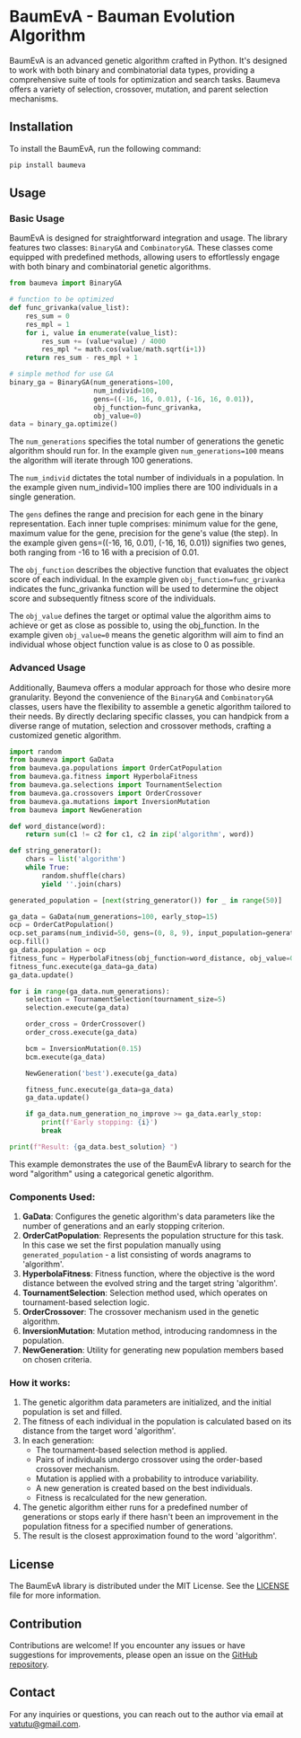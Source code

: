 # BaumEvA - Bauman Evolution Algorithm

BaumEvA is an advanced genetic algorithm crafted in Python. It's designed to work with both binary and combinatorial data types, providing a comprehensive suite of tools for optimization and search tasks. Baumeva offers a variety of selection, crossover, mutation, and parent selection mechanisms.

## Installation

To install the BaumEvA, run the following command:

```bash
pip install baumeva
```

## Usage

### Basic Usage

BaumEvA is designed for straightforward integration and usage. The library features two classes: `BinaryGA` and `CombinatoryGA`. These classes come equipped with predefined methods, allowing users to effortlessly engage with both binary and combinatorial genetic algorithms.

```python
from baumeva import BinaryGA

# function to be optimized
def func_grivanka(value_list):
    res_sum = 0
    res_mpl = 1
    for i, value in enumerate(value_list):
        res_sum += (value*value) / 4000
        res_mpl *= math.cos(value/math.sqrt(i+1))
    return res_sum - res_mpl + 1

# simple method for use GA
binary_ga = BinaryGA(num_generations=100,
                     num_individ=100,
                     gens=((-16, 16, 0.01), (-16, 16, 0.01)),
                     obj_function=func_grivanka,
                     obj_value=0)
data = binary_ga.optimize()
```

The `num_generations` specifies the total number of generations the genetic algorithm should run for. In the example given `num_generations=100` means the algorithm will iterate through 100 generations.

The `num_individ` dictates the total number of individuals in a population. In the example given num_individ=100 implies there are 100 individuals in a single generation.

The `gens` defines the range and precision for each gene in the binary representation. Each inner tuple comprises: minimum value for the gene, maximum value for the gene, precision for the gene's value (the step). In the example given gens=((-16, 16, 0.01), (-16, 16, 0.01)) signifies two genes, both ranging from -16 to 16 with a precision of 0.01.

The `obj_function` describes the objective function that evaluates the object score of each individual. In the example given `obj_function=func_grivanka` indicates the func_grivanka function will be used to determine the object score and subsequently fitness score of the individuals.

The `obj_value` defines the target or optimal value the algorithm aims to achieve or get as close as possible to, using the obj_function. In the example given `obj_value=0` means the genetic algorithm will aim to find an individual whose object function value is as close to 0 as possible.

### Advanced Usage

Additionally, Baumeva offers a modular approach for those who desire more granularity. Beyond the convenience of the `BinaryGA` and `CombinatoryGA` classes, users have the flexibility to assemble a genetic algorithm tailored to their needs. By directly declaring specific classes, you can handpick from a diverse range of mutation, selection and crossover methods, crafting a customized genetic algorithm.

```python
import random
from baumeva import GaData
from baumeva.ga.populations import OrderCatPopulation
from baumeva.ga.fitness import HyperbolaFitness
from baumeva.ga.selections import TournamentSelection
from baumeva.ga.crossovers import OrderCrossover
from baumeva.ga.mutations import InversionMutation
from baumeva import NewGeneration

def word_distance(word):
    return sum(c1 != c2 for c1, c2 in zip('algorithm', word))

def string_generator():
    chars = list('algorithm')
    while True:
        random.shuffle(chars)
        yield ''.join(chars)

generated_population = [next(string_generator()) for _ in range(50)]

ga_data = GaData(num_generations=100, early_stop=15)
ocp = OrderCatPopulation()
ocp.set_params(num_individ=50, gens=(0, 8, 9), input_population=generated_population)
ocp.fill()
ga_data.population = ocp
fitness_func = HyperbolaFitness(obj_function=word_distance, obj_value=0)
fitness_func.execute(ga_data=ga_data)
ga_data.update()

for i in range(ga_data.num_generations):
    selection = TournamentSelection(tournament_size=5)
    selection.execute(ga_data)

    order_cross = OrderCrossover()
    order_cross.execute(ga_data)

    bcm = InversionMutation(0.15)
    bcm.execute(ga_data)

    NewGeneration('best').execute(ga_data)

    fitness_func.execute(ga_data=ga_data)
    ga_data.update()

    if ga_data.num_generation_no_improve >= ga_data.early_stop:
        print(f'Early stopping: {i}')
        break

print(f"Result: {ga_data.best_solution} ")
```

This example demonstrates the use of the BaumEvA library to search for the word "algorithm" using a categorical genetic algorithm.

### Components Used:

1. **GaData**: Configures the genetic algorithm's data parameters like the number of generations and an early stopping criterion.
2. **OrderCatPopulation**: Represents the population structure for this task. In this case we set the first population manually using `generated_population` - a list consisting of words anagrams to 'algorithm'.
3. **HyperbolaFitness**: Fitness function, where the objective is the word distance between the evolved string and the target string 'algorithm'.
4. **TournamentSelection**: Selection method used, which operates on tournament-based selection logic.
5. **OrderCrossover**: The crossover mechanism used in the genetic algorithm.
6. **InversionMutation**: Mutation method, introducing randomness in the population.
7. **NewGeneration**: Utility for generating new population members based on chosen criteria.

### How it works:

1. The genetic algorithm data parameters are initialized, and the initial population is set and filled.
2. The fitness of each individual in the population is calculated based on its distance from the target word 'algorithm'.
3. In each generation:
   - The tournament-based selection method is applied.
   - Pairs of individuals undergo crossover using the order-based crossover mechanism.
   - Mutation is applied with a probability to introduce variability.
   - A new generation is created based on the best individuals.
   - Fitness is recalculated for the new generation.
4. The genetic algorithm either runs for a predefined number of generations or stops early if there hasn't been an improvement in the population fitness for a specified number of generations.
5. The result is the closest approximation found to the word 'algorithm'.

## License

The BaumEvA library is distributed under the MIT License. See the [LICENSE](https://github.com/DateOrMage/BaumEvolutionAlgorithms/blob/master/LICENSE.txt) file for more information.

## Contribution

Contributions are welcome! If you encounter any issues or have suggestions for improvements, please open an issue on the [GitHub repository](https://github.com/DateOrMage/BaumEvolutionAlgorithms).

## Contact

For any inquiries or questions, you can reach out to the author via email at [vatutu@gmail.com](mailto:vatutu@gmail.com).
